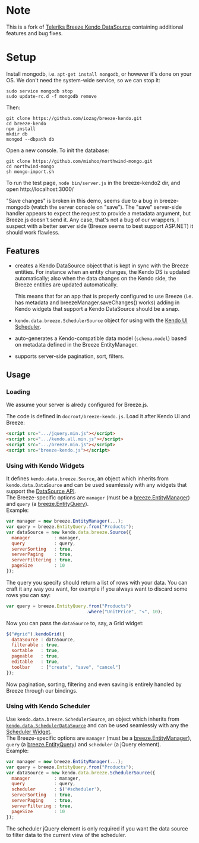 # Note
This is a fork of [Teleriks Breeze Kendo DataSource](https://github.com/kendo-labs/breeze-kendo) containing additional features and bug fixes.

# Setup

Install mongodb, i.e. `apt-get install mongodb`, or however it's done
on your OS.  We don't need the system-wide service, so we can stop it:

    sudo service mongodb stop
    sudo update-rc.d -f mongodb remove

Then:

    git clone https://github.com/iozag/breeze-kendo.git
    cd breeze-kendo
    npm install
    mkdir db
    mongod --dbpath db

Open a new console.  To init the database:

    git clone https://github.com/mishoo/northwind-mongo.git
    cd northwind-mongo
    sh mongo-import.sh

To run the test page, `node bin/server.js` in the breeze-kendo2 dir,
and open http://localhost:3000/

"Save changes" is broken in this demo, seems due to a bug in
breeze-mongodb (watch the server console on "save").  The "save"
server-side handler appears to expect the request to provide a
metadata argument, but Breeze.js doesn't send it.  Any case, that's
not a bug of our wrappers, I suspect with a better server side (Breeze
seems to best support ASP.NET) it should work flawless.

## Features

- creates a Kendo DataSource object that is kept in sync with the
  Breeze entities.  For instance when an entity changes, the Kendo DS
  is updated automatically; also when the data changes on the Kendo
  side, the Breeze entities are updated automatically.

  This means that for an app that is properly configured to use Breeze
  (i.e. has metadata and breezeManager.saveChanges() works) adding in
  Kendo widgets that support a Kendo DataSource should be a snap.

- `kendo.data.breeze.SchedulerSource` object for using with the [Kendo UI Scheduler](http://docs.telerik.com/kendo-ui/web/scheduler/overview).

- auto-generates a Kendo-compatible data model (`schema.model`) based
  on metadata defined in the Breeze EntityManager.

- supports server-side pagination, sort, filters.

## Usage

### Loading

We assume your server is alredy configured for Breeze.js.

The code is defined in `docroot/breeze-kendo.js`.  Load it after Kendo
UI and Breeze:

```html
<script src=".../jquery.min.js"></script>
<script src=".../kendo.all.min.js"></script>
<script src=".../breeze.min.js"></script>
<script src="breeze-kendo.js"></script>
```

### Using with Kendo Widgets

It defines `kendo.data.breeze.Source`, an object which inherits from `kendo.data.DataSource` and can be used seamlessly with any widgets
that support the [DataSource API](http://docs.telerik.com/kendo-ui/api/framework/datasource).  
The Breeze-specific options are `manager` (must be a [breeze.EntityManager](http://www.breezejs.com/sites/all/apidocs/classes/EntityManager.html))
and `query` (a [breeze.EntityQuery](http://www.breezejs.com/sites/all/apidocs/classes/EntityQuery.html)).  
Example:

```js
var manager = new breeze.EntityManager(...);
var query = breeze.EntityQuery.from("Products");
var dataSource = new kendo.data.breeze.Source({
  manager         : manager,
  query           : query,
  serverSorting   : true,
  serverPaging    : true,
  serverFiltering : true,
  pageSize        : 10
});
```

The query you specify should return a list of rows with your data.
You can craft it any way you want, for example if you always want to
discard some rows you can say:

```js
var query = breeze.EntityQuery.from("Products")
                              .where("UnitPrice", "<", 10);
```

Now you can pass the `dataSource` to, say, a Grid widget:

```js
$("#grid").kendoGrid({
  dataSource : dataSource,
  filterable : true,
  sortable   : true,
  pageable   : true,
  editable   : true,
  toolbar    : ["create", "save", "cancel"]
});
```

Now pagination, sorting, filtering and even saving is entirely handled by Breeze through our bindings.

### Using with Kendo Scheduler

Use `kendo.data.breeze.SchedulerSource`, an object which inherits from
[`kendo.data.SchedulerDataSource`](http://docs.telerik.com/kendo-ui/api/javascript/data/schedulerdatasource) 
and can be used seamlessly with any the [Scheduler Widget](http://docs.telerik.com/kendo-ui/web/scheduler/overview).  
The Breeze-specific options are `manager` (must be a [breeze.EntityManager](http://www.breezejs.com/sites/all/apidocs/classes/EntityManager.html)), 
`query` (a [breeze.EntityQuery](http://www.breezejs.com/sites/all/apidocs/classes/EntityQuery.html))
and `scheduler` (a jQuery element).  
Example:

```js
var manager = new breeze.EntityManager(...);
var query = breeze.EntityQuery.from("Products");
var dataSource = new kendo.data.breeze.SchedulerSource({
  manager         : manager,
  query           : query,
  scheduler       : $('#scheduler'),
  serverSorting   : true,
  serverPaging    : true,
  serverFiltering : true,
  pageSize        : 10
});
```

The scheduler jQuery element is only required if you want the data source to filter data to the current view of the scheduler.
